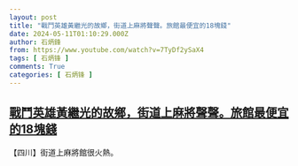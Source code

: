 ```yaml
---
layout: post
title: "戰鬥英雄黃繼光的故鄉，街道上麻將聲聲。旅館最便宜的18塊錢"
date: 2024-05-11T01:10:29.000Z
author: 石炳鋒
from: https://www.youtube.com/watch?v=7TyDf2ySaX4
tags: [ 石炳锋 ]
comments: True
categories: [ 石炳锋 ]
---
```

<!--1715389829000-->
[戰鬥英雄黃繼光的故鄉，街道上麻將聲聲。旅館最便宜的18塊錢](https://www.youtube.com/watch?v=7TyDf2ySaX4)
------

<div>
【四川】街道上麻將館很火熱。
</div>
